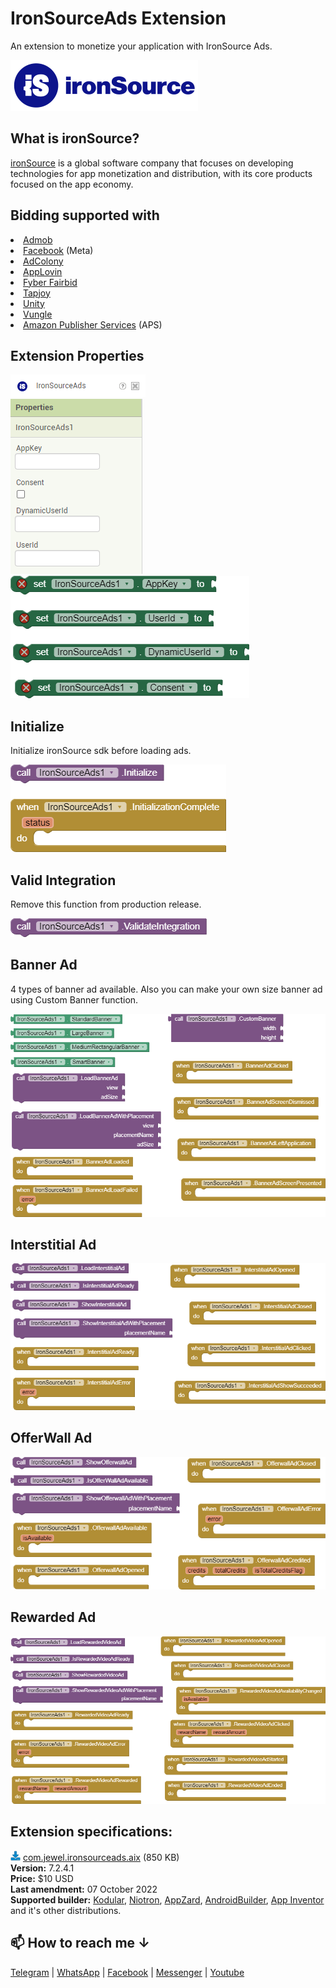 # IronSourceAds Extension
An extension to monetize your application with IronSource Ads.

<img src="https://github.com/jewelshkjony/IronSourceAds/raw/main/images/ironsource.png"/>

## What is ironSource?
<a href="http://www.is.com/">ironSource</a> is a global software company that focuses on developing technologies for app monetization and distribution, with its core products focused on the app economy.

## Bidding supported with
<li> <a href="">Admob</a>
<li> <a href="">Facebook</a> (Meta)
<li> <a href="">AdColony</a>
<li> <a href="">AppLovin</a>
<li> <a href="">Fyber Fairbid</a>
<li> <a href="">Tapjoy</a>
<li> <a href="">Unity</a>
<li> <a href="">Vungle</a>
<li> <a href="">Amazon Publisher Services</a> (APS)

## Extension Properties
<img src="https://github.com/jewelshkjony/IronSourceAds/raw/main/images/aix.png"/>
<br>
<img src="https://github.com/jewelshkjony/IronSourceAds/raw/main/images/property-1.png"/>

<img src="https://github.com/jewelshkjony/IronSourceAds/raw/main/images/property-2.png"/>

## Initialize
Initialize ironSource sdk before loading ads.

<img src="https://github.com/jewelshkjony/IronSourceAds/raw/main/images/initialize.png"/>

## Valid Integration
Remove this function from production release.

<img src="https://github.com/jewelshkjony/IronSourceAds/raw/main/images/validate-integration.png"/>

## Banner Ad
4 types of banner ad available. Also you can make your own size banner ad using Custom Banner function.

<img src="https://github.com/jewelshkjony/IronSourceAds/raw/main/images/banner-ad.png"/>

## Interstitial Ad

<img src="https://github.com/jewelshkjony/IronSourceAds/raw/main/images/interstitial-ad.png"/>

## OfferWall Ad

<img src="https://github.com/jewelshkjony/IronSourceAds/raw/main/images/offerwall-ad.png"/>

## Rewarded Ad

<img src="https://github.com/jewelshkjony/IronSourceAds/raw/main/images/rewarded-ad.png"/>

## Extension specifications:
<img src="https://github.com/jewelshkjony/IronSourceAds/raw/main/images/download.png"/> <a href="https://t.me/jewelshkjony">com.jewel.ironsourceads.aix</a> (850 KB) \
<b>Version:</b> 7.2.4.1\
<b>Price:</b> $10 USD\
<b>Last amendment:</b> 07 October 2022\
<b>Supported builder:</b> <a href="https://www.kodular.io/">Kodular</a>, <a href="https://niotron.com/">Niotron</a>, <a href="https://appzard.com/">AppZard</a>, <a href="https://androidbuilder.in/">AndroidBuilder</a>, <a href="http://ai2.appinventor.mit.edu/">App Inventor</a> and it's other distributions.

## 📫 How to reach me ↓

<a href="https://t.me/jewelshkjony" target="_blank">Telegram</a> | <a href="https://wa.me/8801775668913" target="_blank">WhatsApp</a> | <a href="https://fb.com/jewelshkjony" target="_blank">Facebook</a> | <a href="https://m.me/jewelshkjony" target="_blank">Messenger</a> | <a href="https://m.youtube.com/c/JewelShikderJony?sub_confirmation=1" target="_blank">Youtube</a>
